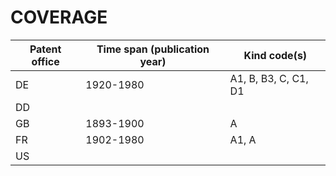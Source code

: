 # COVERAGE

Patent office | Time span (publication year)| Kind code(s)
---|---|---
DE|1920-1980| A1, B, B3, C, C1, D1
DD||
GB|1893-1900|A
FR|1902-1980|A1, A
US||
